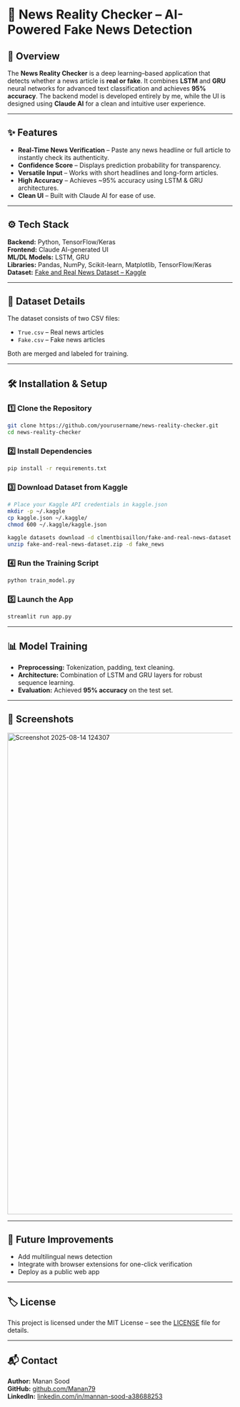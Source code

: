 # 📰 News Reality Checker – AI-Powered Fake News Detection

## 📌 Overview
The **News Reality Checker** is a deep learning–based application that detects whether a news article is **real or fake**.
It combines **LSTM** and **GRU** neural networks for advanced text classification and achieves **95% accuracy**.
The backend model is developed entirely by me, while the UI is designed using **Claude AI** for a clean and intuitive user experience.

---

## ✨ Features
- **Real-Time News Verification** – Paste any news headline or full article to instantly check its authenticity.
- **Confidence Score** – Displays prediction probability for transparency.
- **Versatile Input** – Works with short headlines and long-form articles.
- **High Accuracy** – Achieves ~95% accuracy using LSTM & GRU architectures.
- **Clean UI** – Built with Claude AI for ease of use.

---

## ⚙ Tech Stack
**Backend:** Python, TensorFlow/Keras  
**Frontend:** Claude AI-generated UI  
**ML/DL Models:** LSTM, GRU  
**Libraries:** Pandas, NumPy, Scikit-learn, Matplotlib, TensorFlow/Keras  
**Dataset:** [Fake and Real News Dataset – Kaggle](https://www.kaggle.com/datasets/clmentbisaillon/fake-and-real-news-dataset)

---

## 📂 Dataset Details
The dataset consists of two CSV files:
- `True.csv` – Real news articles
- `Fake.csv` – Fake news articles

Both are merged and labeled for training.

---

## 🛠 Installation & Setup

### 1️⃣ Clone the Repository
```bash
git clone https://github.com/yourusername/news-reality-checker.git
cd news-reality-checker
```

### 2️⃣ Install Dependencies
```bash
pip install -r requirements.txt
```

### 3️⃣ Download Dataset from Kaggle
```bash
# Place your Kaggle API credentials in kaggle.json
mkdir -p ~/.kaggle
cp kaggle.json ~/.kaggle/
chmod 600 ~/.kaggle/kaggle.json

kaggle datasets download -d clmentbisaillon/fake-and-real-news-dataset
unzip fake-and-real-news-dataset.zip -d fake_news
```

### 4️⃣ Run the Training Script
```bash
python train_model.py
```

### 5️⃣ Launch the App
```bash
streamlit run app.py
```

---

## 📊 Model Training
- **Preprocessing:** Tokenization, padding, text cleaning.
- **Architecture:** Combination of LSTM and GRU layers for robust sequence learning.
- **Evaluation:** Achieved **95% accuracy** on the test set.

---

## 📸 Screenshots
<img width="1909" height="1079" alt="Screenshot 2025-08-14 124307" src="https://github.com/user-attachments/assets/5c6e2659-df47-4500-b3d1-0c04af1aa938" />

---

## 🚀 Future Improvements
- Add multilingual news detection
- Integrate with browser extensions for one-click verification
- Deploy as a public web app

---

## 🏷 License
This project is licensed under the MIT License – see the [LICENSE](LICENSE) file for details.

---

## 📬 Contact
**Author:** Manan Sood  
**GitHub:** [github.com/Manan79](https://github.com/Manan79)  
**LinkedIn:** [linkedin.com/in/mannan-sood-a38688253](https://linkedin.com/in/mannan-sood-a38688253)
